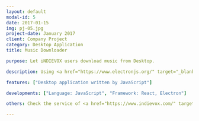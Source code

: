 ```yaml
---
layout: default
modal-id: 5
date: 2017-01-15
img: pj-05.jpg
project-date: January 2017
client: Company Project
category: Desktop Application
title: Music Downloader

purpose: Let iNDIEVOX users download music from Desktop.

description: Using <a href="https://www.electronjs.org/" target="_blank">Electron</a> and React in this project, I learned about the basic concepts of state management (by Redux) and template rendering (JSX). 

features: ["Desktop application written by JavaScript"]

developments: ["Language: JavaScript", "Framework: React, Electron"]

others: Check the service of <a href="https://www.indievox.com/" target="_blank">iNDIEVOX</a>. <br> ( service of music downloan is stopped from January 2020 )

---
```

